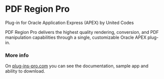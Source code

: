 # PDF Region Pro
Plug-in for Oracle Application Express (APEX) by United Codes

PDF Region Pro delivers the highest quality rendering, conversion, and PDF manipulation capabilities through a single, customizable Oracle APEX plug-in.

### More info
On [plug-ins-pro.com](https://www.plug-ins-pro.com) you can see the documentation, sample app and ability to download.
